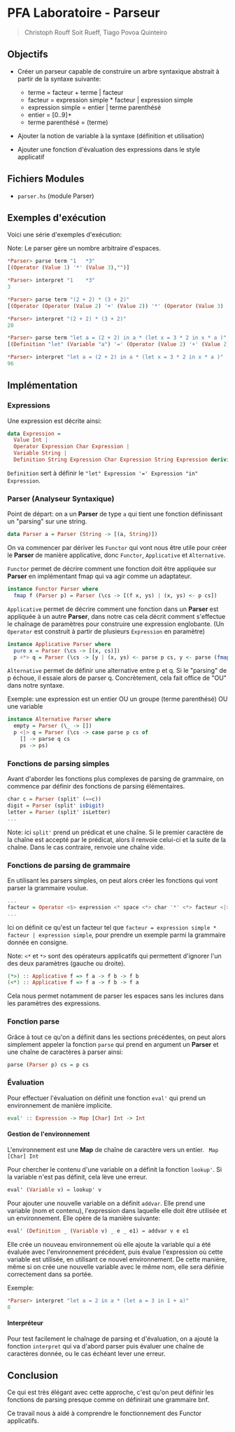 # PFA Laboratoire - Parseur

> Christoph Rouff Soit Rueff, Tiago Povoa Quinteiro

## Objectifs

- Créer un parseur capable de construire un arbre syntaxique abstrait à partir de la syntaxe suivante:

  - terme = facteur + terme | facteur
  - facteur = expression simple * facteur | expression simple
  - expression simple = entier | terme parenthésé
  - entier = [0..9]+
  - terme parenthésé = (terme)

- Ajouter la notion de variable à la syntaxe (définition et utilisation)
- Ajouter une fonction d'évaluation des expressions dans le style applicatif

## Fichiers Modules 

* `parser.hs` (module Parser)

## Exemples d'exécution

Voici une série d'exemples d'exécution:

Note: Le parser gère un nombre arbitraire d'espaces.

```haskell
*Parser> parse term "1   *3"
[(Operator (Value 1) '*' (Value 3),"")]

*Parser> interpret "1    *3"
3
```



```haskell
*Parser> parse term "(2 + 2) * (3 + 2)"
[(Operator (Operator (Value 2) '+' (Value 2)) '*' (Operator (Value 3) '+' (Value 2)),"")]

*Parser> interpret "(2 + 2) * (3 + 2)"
20
```



```haskell
*Parser> parse term "let a = (2 + 2) in a * (let x = 3 * 2 in x * a )"
[(Definition "let" (Variable "a") '=' (Operator (Value 2) '+' (Value 2)) "in" (Operator (Variable "a") '*' (Definition "let" (Variable "x") '=' (Operator (Value 3) '*' (Value 2)) "in" (Operator (Variable "x") '*' (Variable "a")))),"")]

*Parser> interpret "let a = (2 + 2) in a * (let x = 3 * 2 in x * a )"
96
```

## Implémentation

### Expressions

Une expression est décrite ainsi:

```haskell
data Expression = 
  Value Int |
  Operator Expression Char Expression |
  Variable String |
  Definition String Expression Char Expression String Expression deriving Show
```

`Definition` sert à définir le `"let" Expression '=' Expression "in" Expression`. 

### Parser (Analyseur Syntaxique)

Point de départ: on a un **Parser** de type `a` qui tient une fonction définissant un "parsing" sur une string. 

```haskell
data Parser a = Parser (String -> [(a, String)])
```

On va commencer par dériver les `Functor` qui vont nous être utile pour créer le **Parser** de manière applicative, donc  `Functor`, `Applicative` et `Alternative`.

`Functor`  permet de décrire comment une fonction doit être appliquée sur **Parser** en implémentant fmap qui va agir comme un adaptateur.

```haskell
instance Functor Parser where
  fmap f (Parser p) = Parser (\cs -> [(f x, ys) | (x, ys) <- p cs])
```

`Applicative` permet de décrire comment une fonction dans un **Parser** est appliquée à un autre **Parser**, dans notre cas cela décrit comment s'effectue le chaînage de paramètres pour construire une expression englobante. (Un `Operator` est construit à partir de plusieurs `Expression` en paramètre)

```haskell
instance Applicative Parser where
  pure x = Parser (\cs -> [(x, cs)])
  p <*> q = Parser (\cs -> [y | (x, ys) <- parse p cs, y <- parse (fmap x q) ys])
```

`Alternative` permet de définir une alternative entre p et q. Si le "parsing" de p échoue, il essaie alors de parser q. Concrètement, cela fait office de "OU" dans notre syntaxe. 

Exemple: une expression est un entier OU un groupe (terme parenthésé) OU une variable

```haskell
instance Alternative Parser where
  empty = Parser (\_ -> [])
  p <|> q = Parser (\cs -> case parse p cs of
    [] -> parse q cs
    ps -> ps)
```

### Fonctions de parsing simples

Avant d'aborder les fonctions plus complexes de parsing de grammaire, on commence par définir des fonctions de parsing élémentaires.

```haskell
char c = Parser (split' (==c))
digit = Parser (split' isDigit)
letter = Parser (split' isLetter)
...
```

Note: ici `split'` prend un prédicat et une chaîne. Si le premier caractère de la chaîne est accepté par le prédicat, alors il renvoie celui-ci et la suite de la chaîne. Dans le cas contraire, renvoie une chaîne vide.

### Fonctions de parsing de grammaire

En utilisant les parsers simples, on peut alors créer les fonctions qui vont parser la grammaire voulue.

```haskell
...
facteur = Operator <$> expression <* space <*> char '*' <*> facteur <|> expression
...
```

Ici on définit ce qu'est un facteur tel que `facteur = expression simple * facteur | expression simple`, pour prendre un exemple parmi la grammaire donnée en consigne.

Note: `<*` et `*>` sont des opérateurs applicatifs qui permettent d'ignorer l'un des deux paramètres (gauche ou droite). 

```haskell
(*>) :: Applicative f => f a -> f b -> f b
(<*) :: Applicative f => f a -> f b -> f a
```

Cela nous permet notamment de parser les espaces sans les inclures dans les paramètres des expressions. 

### Fonction parse

Grâce à tout ce qu'on a définit dans les sections précédentes, on peut alors simplement appeler la fonction `parse` qui prend en argument un **Parser** et une chaîne de caractères à parser ainsi:

```haskell
parse (Parser p) cs = p cs
```

### Évaluation

Pour effectuer l'évaluation on définit une fonction `eval'` qui prend un environnement de manière implicite. 

```haskell
eval' :: Expression -> Map [Char] Int -> Int
```

#### Gestion de l'environnement

L'environnement est une **Map** de chaîne de caractère vers un entier. ` Map [Char] Int`

Pour chercher le contenu d'une variable on a définit la fonction `lookup'`.  Si la variable n'est pas définit, cela lève une erreur. 

```haskell
eval' (Variable v) = lookup' v
```

Pour ajouter une nouvelle variable on a définit `addvar`. Elle prend une variable (nom et contenu), l'expression dans laquelle elle doit être utilisée et un environnement. Elle opère de la manière suivante: 

```haskell
eval' (Definition _ (Variable v) _ e _ e1) = addvar v e e1
```

Elle crée un nouveau environnement où elle ajoute la variable qui a été évaluée avec l'environnement précédent, puis évalue l'expression où cette variable est utilisée, en utilisant ce nouvel environnement. De cette manière, même si on crée une nouvelle variable avec le même nom, elle sera définie correctement dans sa portée. 

Exemple:

```haskell
*Parser> interpret "let a = 2 in a * (let a = 3 in 1 + a)"
8
```

#### Interpréteur

Pour test facilement le chaînage de parsing et d'évaluation, on a ajouté la fonction `interpret` qui va d'abord parser puis évaluer une chaîne de caractères donnée, ou le cas échéant lever une erreur. 

## Conclusion

Ce qui est très élégant avec cette approche, c'est qu'on peut définir les fonctions de parsing presque comme on définirait une grammaire bnf. 

Ce travail nous à aidé à comprendre le fonctionnement des Functor applicatifs.